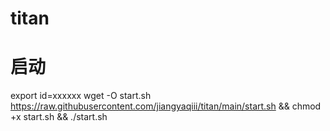 # titan

# 启动
export id=xxxxxx
wget -O start.sh https://raw.githubusercontent.com/jiangyaqiii/titan/main/start.sh && chmod +x start.sh && ./start.sh
